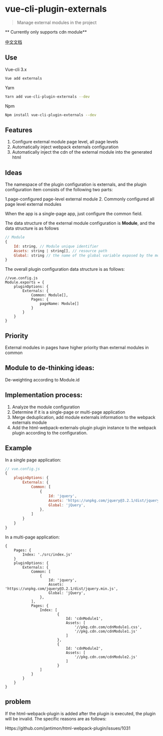 # vue-cli-plugin-externals

> Manage external modules in the project

** Currently only supports cdn module**

[中文文档](./README_zh.md)

## Use

Vue-cli 3.x

```bash
Vue add externals
```

Yarn

```bash
Yarn add vue-cli-plugin-externals --dev
```

Npm

```bash
Npm install vue-cli-plugin-externals --dev
```

## Features

1. Configure external module page level, all page levels
2. Automatically inject webpack externals configuration
3. Automatically inject the cdn of the external module into the generated html

## Ideas

The namespace of the plugin configuration is externals, and the plugin configuration item consists of the following two parts:

1.page-configured page-level external module
2. Commonly configured all page level external modules

When the app is a single-page app, just configure the common field.

The data structure of the external module configuration is **Module**, and the data structure is as follows

```javascript
// Module
{
    Id: string, // Module unique identifier
    Assets: string | string[], // resource path
    Global: string // the name of the global variable exposed by the module
}
```

The overall plugin configuration data structure is as follows:

```nodejs
//vue.config.js
Module.exports = {
    pluginOptions: {
        Externals: {
            Common: Module[],
            Pages: {
                pageName: Module[]
            }
        }
    }
}
```

## Priority

External modules in pages have higher priority than external modules in common

## Module to de-thinking ideas:

De-weighting according to Module.id

## Implementation process:

1. Analyze the module configuration
2. Determine if it is a single-page or multi-page application
3. Merge deduplication, add module externals information to the webpack externals module
4. Add the html-webpack-externals-plugin plugin instance to the webpack plugin according to the configuration.

## Example

In a single page application:

```javascript
// vue.config.js
{
    pluginOptions: {
        Externals: {
            Common: [
                {
                    Id: 'jquery',
                    Assets: 'https://unpkg.com/jquery@3.2.1/dist/jquery.min.js',
                    Global: 'jQuery',
                },
            ]
        }
    }
}
```

In a multi-page application:

```
{
    Pages: {
        Index: './src/index.js'
    }
    pluginOptions: {
        Externals: {
            Common: [
                {
                    Id: 'jquery',
                    Assets: 'https://unpkg.com/jquery@3.2.1/dist/jquery.min.js',
                    Global: 'jQuery',
                },
            ],
            Pages: {
                Index: [
                        {
                            Id: 'cdnModule1',
                            Assets: [
                                '//pkg.cdn.com/cdnModule1.css',
                                '//pkg.cdn.com/cdnModule1.js'
                            ]
                        },
                        {
                            Id: 'cdnModule2',
                            Assets: [
                                '//pkg.cdn.com/cdnModule2.js'
                            ]
                        }
                ]
            }
        }
    }
}
```
## problem

If the html-webpack-plugin is added after the plugin is executed, the plugin will be invalid. The specific reasons are as follows:

Https://github.com/jantimon/html-webpack-plugin/issues/1031

